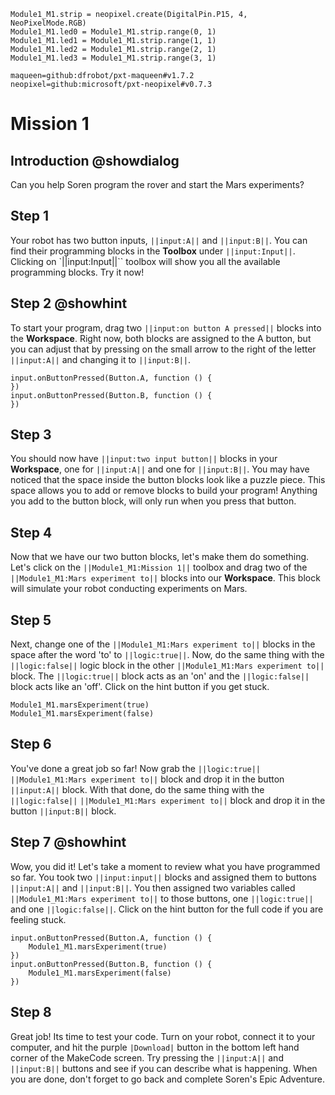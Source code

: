```customts
Module1_M1.strip = neopixel.create(DigitalPin.P15, 4, NeoPixelMode.RGB)
Module1_M1.led0 = Module1_M1.strip.range(0, 1)
Module1_M1.led1 = Module1_M1.strip.range(1, 1)
Module1_M1.led2 = Module1_M1.strip.range(2, 1)
Module1_M1.led3 = Module1_M1.strip.range(3, 1)
```

```package
maqueen=github:dfrobot/pxt-maqueen#v1.7.2
neopixel=github:microsoft/pxt-neopixel#v0.7.3
```

# Mission 1

## Introduction @showdialog

Can you help Soren program the rover and start the Mars experiments? 

## Step 1

Your robot has two button inputs, ``||input:A||`` and ``||input:B||``. You can find their programming blocks in the **Toolbox** under ``||input:Input||``. Clicking on `||input:Input||`` toolbox will show you all the available programming blocks. Try it now!

## Step 2 @showhint

To start your program, drag two ``||input:on button A pressed||`` blocks into the **Workspace**. Right now, both blocks are assigned to the A button, but you can adjust that by pressing on the small arrow to the right of the letter ``||input:A||`` and changing it to ``||input:B||``. 

```blocks
input.onButtonPressed(Button.A, function () {
})
input.onButtonPressed(Button.B, function () {
})
```

## Step 3

You should now have ``||input:two input button||`` blocks in your **Workspace**, one for ``||input:A||`` and one for ``||input:B||``. You may have noticed that the space inside the button blocks look like a puzzle piece. This space allows you to add or remove blocks to build your program! Anything you add to the button block, will only run when you press that button. 

## Step 4

Now that we have our two button blocks, let's make them do something. Let's click on the ``||Module1_M1:Mission 1||`` toolbox and drag two of the ``||Module1_M1:Mars experiment to||`` blocks into our **Workspace**. This block will simulate your robot conducting experiments on Mars. 

## Step 5

Next, change one of the ``||Module1_M1:Mars experiment to||`` blocks in the space after the word 'to' to ``||logic:true||``. Now, do the same thing with the ``||logic:false||`` logic block in the other ``||Module1_M1:Mars experiment to||`` block. The ``||logic:true||`` block acts as an 'on' and the ``||logic:false||`` block acts like an 'off'. Click on the hint button if you get stuck.

```blocks
Module1_M1.marsExperiment(true)
Module1_M1.marsExperiment(false)
```

## Step 6

You've done a great job so far! Now grab the ``||logic:true||`` ``||Module1_M1:Mars experiment to||`` block and drop it in the button ``||input:A||`` block. With that done, do the same thing with the ``||logic:false||`` ``||Module1_M1:Mars experiment to||`` block and drop it in the button ``||input:B||`` block. 

## Step 7 @showhint

Wow, you did it! Let's take a moment to review what you have programmed so far. You took two ``||input:input||`` blocks and assigned them to buttons ``||input:A||`` and ``||input:B||``. You then assigned two variables called ``||Module1_M1:Mars experiment to||`` to those buttons, one ``||logic:true||`` and one ``||logic:false||``. Click on the hint button for the full code if you are feeling stuck.

```blocks
input.onButtonPressed(Button.A, function () {
    Module1_M1.marsExperiment(true)
})
input.onButtonPressed(Button.B, function () {
    Module1_M1.marsExperiment(false)
})
```

## Step 8

Great job! Its time to test your code. Turn on your robot, connect it to your computer, and hit the purple ``|Download|`` button in the bottom left hand corner of the MakeCode screen. Try pressing the ``||input:A||`` and ``||input:B||`` buttons and see if you can describe what is happening. When you are done, don't forget to go back and complete Soren's Epic Adventure.